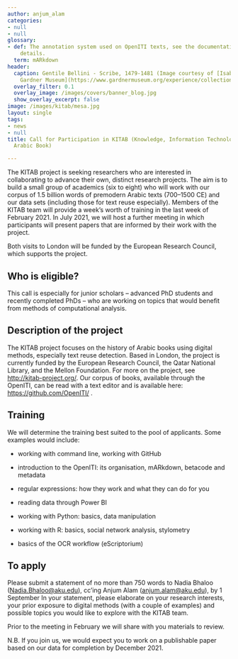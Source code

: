 ```yaml
---
author: anjum_alam
categories:
- null
- null
glossary:
- def: The annotation system used on OpenITI texts, see the documentation for more
    details.
  term: mARkdown
header:
  caption: Gentile Bellini - Scribe, 1479-1481 (Image courtesy of [Isabella Stewart
    Gardner Museum](https://www.gardnermuseum.org/experience/collection/10755), Boston)
  overlay_filter: 0.1
  overlay_image: /images/covers/banner_blog.jpg
  show_overlay_excerpt: false
image: /images/kitab/mesa.jpg
layout: single
tags:
- news
- null
title: Call for Participation in KITAB (Knowledge, Information Technology, and the
  Arabic Book)

---
```




The KITAB project is seeking researchers who are interested in collaborating to advance their own, distinct research projects. The aim is to build a small group of academics (six to eight) who will work with our corpus of 1.5 billion words of premodern Arabic texts (700–1500 CE) and our data sets (including those for text reuse especially). Members of the KITAB team will provide a week’s worth of training in the last week of February 2021. In July 2021, we will host a further meeting in which participants will present papers that are informed by their work with the project.



Both visits to London will be funded by the European Research Council, which supports the project.



## Who is eligible?




This call is especially for junior scholars – advanced PhD students and recently completed PhDs – who are working on topics that would benefit from methods of computational analysis.



## Description of the project




The KITAB project focuses on the history of Arabic books using digital methods, especially text reuse detection. Based in London, the project is currently funded by the European Research Council, the Qatar National Library, and the Mellon Foundation. For more on the project, see <http://kitab-project.org/>. Our corpus of books, available through the OpenITI, can be read with a text editor and is available here: <https://github.com/OpenITI/> .



## Training




We will determine the training best suited to the pool of applicants. Some examples would include:



-   working with command line, working with GitHub



-   introduction to the OpenITI: its organisation, mARkdown, betacode and metadata



-   regular expressions: how they work and what they can do for you



-   reading data through Power BI



-   working with Python: basics, data manipulation



-   working with R: basics, social network analysis, stylometry 



-   basics of the OCR workflow (eScriptorium)



## To apply 




Please submit a statement of no more than 750 words to Nadia Bhaloo (<Nadia.Bhaloo@aku.edu>), cc’ing Anjum Alam (<anjum.alam@aku.edu>), by 1 September In your statement, please elaborate on your research interests, your prior exposure to digital methods (with a couple of examples) and possible topics you would like to explore with the KITAB team.



Prior to the meeting in February we will share with you materials to review.



N.B. If you join us, we would expect you to work on a publishable paper based on our data for completion by December 2021.

